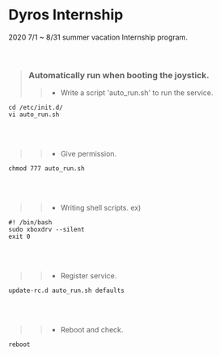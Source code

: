 Dyros Internship  
============  


2020 7/1 ~ 8/31 summer vacation Internship program.    
<br/><br/>



> ### Automatically run when booting the joystick.    
>	> + Write a script 'auto_run.sh' to run the service.     
```
cd /etc/init.d/
vi auto_run.sh
```     
<br/><br/>



>	> + Give permission.     
```
chmod 777 auto_run.sh
```     
<br/><br/>



> > + Writing shell scripts.
> ex)
```
#! /bin/bash
sudo xboxdrv --silent
exit 0
```
<br/><br/>



>	> + Register service.     
```
update-rc.d auto_run.sh defaults
```     
<br/><br/>



>	> + Reboot and check.     
```
reboot
```
<br/><br/>

